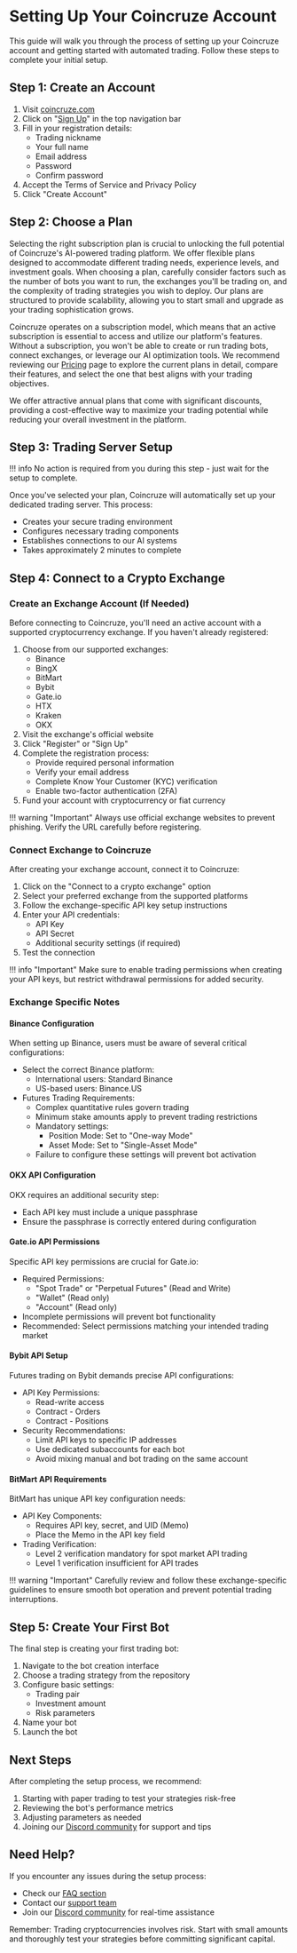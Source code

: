# Setting Up Your Coincruze Account

This guide will walk you through the process of setting up your Coincruze account and getting started with automated trading. Follow these steps to complete your initial setup.

## Step 1: Create an Account

1. Visit [coincruze.com](https://coincruze.com)
2. Click on "[Sign Up](https://coincruze.com/users/sign_up)" in the top navigation bar
3. Fill in your registration details:
    - Trading nickname
    - Your full name
    - Email address
    - Password
    - Confirm password
4. Accept the Terms of Service and Privacy Policy
5. Click "Create Account"

## Step 2: Choose a Plan

Selecting the right subscription plan is crucial to unlocking the full potential of Coincruze's AI-powered trading platform. We offer flexible plans designed to accommodate different trading needs, experience levels, and investment goals. When choosing a plan, carefully consider factors such as the number of bots you want to run, the exchanges you'll be trading on, and the complexity of trading strategies you wish to deploy. Our plans are structured to provide scalability, allowing you to start small and upgrade as your trading sophistication grows.

Coincruze operates on a subscription model, which means that an active subscription is essential to access and utilize our platform's features. Without a subscription, you won't be able to create or run trading bots, connect exchanges, or leverage our AI optimization tools. We recommend reviewing our [Pricing](https://coincruze.com/pricing) page to explore the current plans in detail, compare their features, and select the one that best aligns with your trading objectives.

We offer attractive annual plans that come with significant discounts, providing a cost-effective way to maximize your trading potential while reducing your overall investment in the platform.

## Step 3: Trading Server Setup

!!! info
      No action is required from you during this step - just wait for the setup to complete.

Once you've selected your plan, Coincruze will automatically set up your dedicated trading server. This process:

- Creates your secure trading environment
- Configures necessary trading components
- Establishes connections to our AI systems
- Takes approximately 2 minutes to complete

## Step 4: Connect to a Crypto Exchange

### Create an Exchange Account (If Needed)

Before connecting to Coincruze, you'll need an active account with a supported cryptocurrency exchange. If you haven't already registered:

1. Choose from our supported exchanges: 
   - Binance
   - BingX
   - BitMart
   - Bybit
   - Gate.io
   - HTX
   - Kraken
   - OKX
2. Visit the exchange's official website
3. Click "Register" or "Sign Up"
4. Complete the registration process:
   - Provide required personal information
   - Verify your email address
   - Complete Know Your Customer (KYC) verification
   - Enable two-factor authentication (2FA)
5. Fund your account with cryptocurrency or fiat currency

!!! warning "Important"
    Always use official exchange websites to prevent phishing. Verify the URL carefully before registering.

### Connect Exchange to Coincruze

After creating your exchange account, connect it to Coincruze:

1. Click on the "Connect to a crypto exchange" option
2. Select your preferred exchange from the supported platforms
3. Follow the exchange-specific API key setup instructions
4. Enter your API credentials:
   - API Key
   - API Secret
   - Additional security settings (if required)
5. Test the connection

!!! info "Important"
    Make sure to enable trading permissions when creating your API keys, but restrict withdrawal permissions for added security.

### Exchange Specific Notes

#### Binance Configuration
When setting up Binance, users must be aware of several critical configurations:
- Select the correct Binance platform:
  - International users: Standard Binance
  - US-based users: Binance.US
- Futures Trading Requirements:
  - Complex quantitative rules govern trading
  - Minimum stake amounts apply to prevent trading restrictions
  - Mandatory settings:
    * Position Mode: Set to "One-way Mode"
    * Asset Mode: Set to "Single-Asset Mode"
  - Failure to configure these settings will prevent bot activation

#### OKX API Configuration
OKX requires an additional security step:
- Each API key must include a unique passphrase
- Ensure the passphrase is correctly entered during configuration

#### Gate.io API Permissions
Specific API key permissions are crucial for Gate.io:
- Required Permissions:
  * "Spot Trade" or "Perpetual Futures" (Read and Write)
  * "Wallet" (Read only)
  * "Account" (Read only)
- Incomplete permissions will prevent bot functionality
- Recommended: Select permissions matching your intended trading market

#### Bybit API Setup
Futures trading on Bybit demands precise API configurations:
- API Key Permissions:
  * Read-write access
  * Contract - Orders
  * Contract - Positions
- Security Recommendations:
  * Limit API keys to specific IP addresses
  * Use dedicated subaccounts for each bot
  * Avoid mixing manual and bot trading on the same account

#### BitMart API Requirements
BitMart has unique API key configuration needs:
- API Key Components:
  * Requires API key, secret, and UID (Memo)
  * Place the Memo in the API key field
- Trading Verification:
  * Level 2 verification mandatory for spot market API trading
  * Level 1 verification insufficient for API trades

!!! warning "Important"
    Carefully review and follow these exchange-specific guidelines to ensure smooth bot operation and prevent potential trading interruptions.

## Step 5: Create Your First Bot

The final step is creating your first trading bot:

1. Navigate to the bot creation interface
2. Choose a trading strategy from the repository
3. Configure basic settings:
      - Trading pair
      - Investment amount
      - Risk parameters
4. Name your bot
5. Launch the bot

## Next Steps

After completing the setup process, we recommend:

1. Starting with paper trading to test your strategies risk-free
2. Reviewing the bot's performance metrics
3. Adjusting parameters as needed
4. Joining our [Discord community](https://discord.gg/aBhW5Sbk) for support and tips

## Need Help?

If you encounter any issues during the setup process:

- Check our [FAQ section](/faq)
- Contact our [support team](mailto:support@coincruze.com)
- Join our [Discord community](https://discord.gg/aBhW5Sbk) for real-time assistance

Remember: Trading cryptocurrencies involves risk. Start with small amounts and thoroughly test your strategies before committing significant capital.
